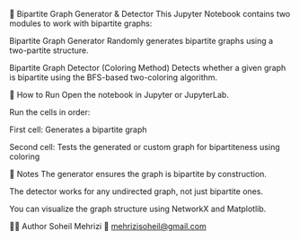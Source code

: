 🧠 Bipartite Graph Generator & Detector
This Jupyter Notebook contains two modules to work with bipartite graphs:

Bipartite Graph Generator
Randomly generates bipartite graphs using a two-partite structure.

Bipartite Graph Detector (Coloring Method)
Detects whether a given graph is bipartite using the BFS-based two-coloring algorithm.


🚀 How to Run
Open the notebook in Jupyter or JupyterLab.

Run the cells in order:

First cell: Generates a bipartite graph

Second cell: Tests the generated or custom graph for bipartiteness using coloring

📌 Notes
The generator ensures the graph is bipartite by construction.

The detector works for any undirected graph, not just bipartite ones.

You can visualize the graph structure using NetworkX and Matplotlib.


🧑‍💻 Author
Soheil Mehrizi
📧 mehrizisoheil@gmail.com
